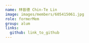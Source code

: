 ```yaml
---
name: 林晉德 Chin-Te Lin 
image: images/members/605415061.jpg 
role: formerMem
group: alum
links:
  github: link_to_github 
---
```

